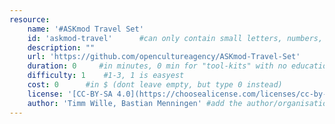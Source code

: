 ```yaml
---
resource:
    name: '#ASKmod Travel Set'
    id: 'askmod-travel'      #can only contain small letters, numbers, minus and underscore. needs to be the same as the file name
    description: ""
    url: 'https://github.com/opencultureagency/ASKmod-Travel-Set'
    duration: 0     #in minutes, 0 min for "tool-kits" with no educational timeframe
    difficulty: 1    #1-3, 1 is easyest
    cost: 0      #in $ (dont leave empty, but type 0 instead)
    license: '[CC-BY-SA 4.0](https://choosealicense.com/licenses/cc-by-sa-4.0/)' #e.g. CC BY-SA 4.0, can have [link](URL)
    author: 'Timm Wille, Bastian Menningen' #add the author/organisation name in here, use [markdown](URL) formatting to link to website/reference. You can add also multiple authors via '[author 1](link1), [author 2](link2), author 3'
---
```

